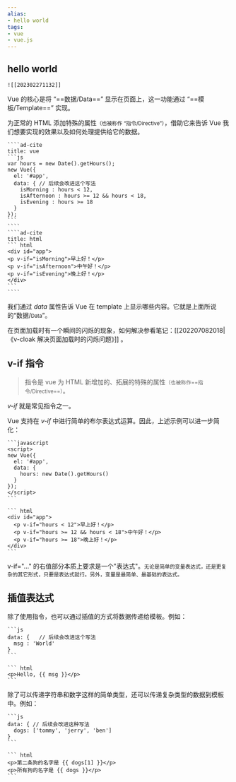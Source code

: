 ```yaml
---
alias: 
- hello world
tags: 
- vue
- vue.js
---
```


## hello world

```dynamic-embed
![[202302271132]]
```

Vue 的核心是将 “==数据/Data==” 显示在页面上，这一功能通过 “==模板/Template==” 实现。

为正常的 HTML 添加特殊的属性<small>（也被称作 “指令/Directive”）</small>，借助它来告诉 Vue 我们想要实现的效果以及如何处理提供给它的数据。

`````col
````ad-cite
title: vue
```js
var hours = new Date().getHours();
new Vue({
  el: '#app',
  data: { // 后续会改进这个写法
    isMorning : hours < 12,
    isAfternoon : hours >= 12 && hours < 18,
    isEvening : hours >= 18
  }
});
```
````
````ad-cite
title: html
``` html
<div id="app">
<p v-if="isMorning">早上好！</p>
<p v-if="isAfternoon">中午好！</p>
<p v-if="isEvening">晚上好！</p>
</div>
```
````
`````

我们通过 _data_ 属性告诉 Vue 在 template 上显示哪些内容。它就是上面所说的“数据/<small>Data</small>”。

在页面加载时有一个瞬间的闪烁的现象，如何解决参看笔记：[[202207082018|《v-cloak 解决页面加载时的闪烁问题》]] 。

## v-if 指令

> 指令是 vue 为 HTML 新增加的、拓展的特殊的属性<small>（也被称作==指令/Directive==）</small>。

_v-if_ 就是常见指令之一。

Vue 支持在 _v-if_ 中进行简单的布尔表达式运算。因此，上述示例可以进一步简化：

````col
```javascript
<script>
new Vue({
  el: '#app',
  data: {
    hours: new Date().getHours()
  }
});
</script>
```

``` html
<div id="app">
  <p v-if="hours < 12">早上好！</p>
  <p v-if="hours >= 12 && hours < 18">中午好！</p>
  <p v-if="hours >= 18">晚上好！</p>
</div>
```

````

v-if="…" 的右值部分本质上要求是一个"表达式"。<small>无论是简单的变量表达式，还是更复杂的其它形式，只要是表达式就行。另外，变量是最简单、最基础的表达式。</small>

## 插值表达式

除了使用指令，也可以通过插值的方式将数据传递给模板。例如：

````col
```js
data: {   // 后续会改进这个写法
  msg : 'World'
}
```

``` html
<p>Hello, {{ msg }}</p>
```
````

除了可以传递字符串和数字这样的简单类型，还可以传递复杂类型的数据到模板中。例如：

````col
```js
data: { // 后续会改进这种写法
  dogs: ['tommy', 'jerry', 'ben']
}
```

``` html
<p>第二条狗的名字是 {{ dogs[1] }}</p>
<p>所有狗的名字是 {{ dogs }}</p>
```
````
